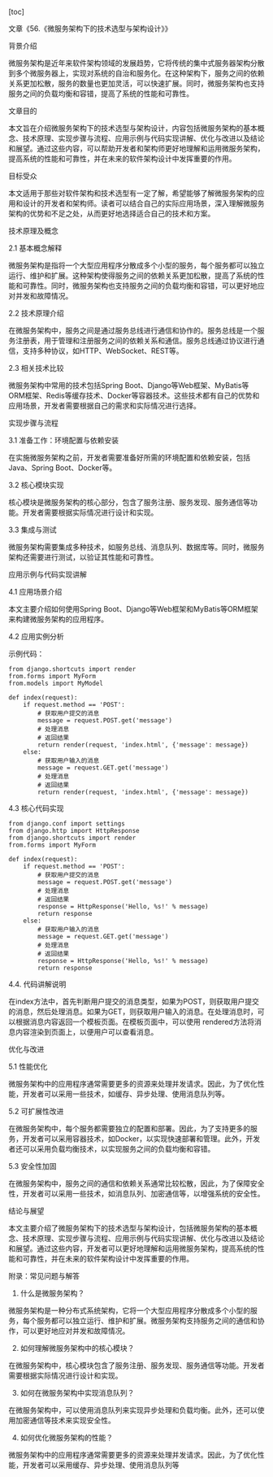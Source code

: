 
[toc]                    
                
                
文章《56.《微服务架构下的技术选型与架构设计》》

背景介绍

微服务架构是近年来软件架构领域的发展趋势，它将传统的集中式服务器架构分散到多个微服务器上，实现对系统的自治和服务化。在这种架构下，服务之间的依赖关系更加松散，服务的数量也更加灵活，可以快速扩展。同时，微服务架构也支持服务之间的负载均衡和容错，提高了系统的性能和可靠性。

文章目的

本文旨在介绍微服务架构下的技术选型与架构设计，内容包括微服务架构的基本概念、技术原理、实现步骤与流程、应用示例与代码实现讲解、优化与改进以及结论和展望。通过这些内容，可以帮助开发者和架构师更好地理解和运用微服务架构，提高系统的性能和可靠性，并在未来的软件架构设计中发挥重要的作用。

目标受众

本文适用于那些对软件架构和技术选型有一定了解，希望能够了解微服务架构的应用和设计的开发者和架构师。读者可以结合自己的实际应用场景，深入理解微服务架构的优势和不足之处，从而更好地选择适合自己的技术和方案。

技术原理及概念

2.1 基本概念解释

微服务架构是指将一个大型应用程序分散成多个小型的服务，每个服务都可以独立运行、维护和扩展。这种架构使得服务之间的依赖关系更加松散，提高了系统的性能和可靠性。同时，微服务架构也支持服务之间的负载均衡和容错，可以更好地应对并发和故障情况。

2.2 技术原理介绍

在微服务架构中，服务之间是通过服务总线进行通信和协作的。服务总线是一个服务注册表，用于管理和注册服务之间的依赖关系和通信。服务总线通过协议进行通信，支持多种协议，如HTTP、WebSocket、REST等。

2.3 相关技术比较

微服务架构中常用的技术包括Spring Boot、Django等Web框架、MyBatis等ORM框架、Redis等缓存技术、Docker等容器技术。这些技术都有自己的优势和应用场景，开发者需要根据自己的需求和实际情况进行选择。

实现步骤与流程

3.1 准备工作：环境配置与依赖安装

在实施微服务架构之前，开发者需要准备好所需的环境配置和依赖安装，包括Java、Spring Boot、Docker等。

3.2 核心模块实现

核心模块是微服务架构的核心部分，包含了服务注册、服务发现、服务通信等功能。开发者需要根据实际情况进行设计和实现。

3.3 集成与测试

微服务架构需要集成多种技术，如服务总线、消息队列、数据库等。同时，微服务架构还需要进行测试，以验证其性能和可靠性。

应用示例与代码实现讲解

4.1 应用场景介绍

本文主要介绍如何使用Spring Boot、Django等Web框架和MyBatis等ORM框架来构建微服务架构的应用程序。

4.2 应用实例分析

示例代码：

```
from django.shortcuts import render
from.forms import MyForm
from.models import MyModel

def index(request):
    if request.method == 'POST':
        # 获取用户提交的消息
        message = request.POST.get('message')
        # 处理消息
        # 返回结果
        return render(request, 'index.html', {'message': message})
    else:
        # 获取用户输入的消息
        message = request.GET.get('message')
        # 处理消息
        # 返回结果
        return render(request, 'index.html', {'message': message})
```

4.3 核心代码实现

```
from django.conf import settings
from django.http import HttpResponse
from django.shortcuts import render
from.forms import MyForm

def index(request):
    if request.method == 'POST':
        # 获取用户提交的消息
        message = request.POST.get('message')
        # 处理消息
        # 返回结果
        response = HttpResponse('Hello, %s!' % message)
        return response
    else:
        # 获取用户输入的消息
        message = request.GET.get('message')
        # 处理消息
        # 返回结果
        response = HttpResponse('Hello, %s!' % message)
        return response
```

4.4. 代码讲解说明

在index方法中，首先判断用户提交的消息类型，如果为POST，则获取用户提交的消息，然后处理消息。如果为GET，则获取用户输入的消息。在处理消息时，可以根据消息内容返回一个模板页面。在模板页面中，可以使用 rendered方法将消息内容渲染到页面上，以便用户可以查看消息。

优化与改进

5.1 性能优化

微服务架构中的应用程序通常需要更多的资源来处理并发请求。因此，为了优化性能，开发者可以采用一些技术，如缓存、异步处理、使用消息队列等。

5.2 可扩展性改进

在微服务架构中，每个服务都需要独立的配置和部署。因此，为了支持更多的服务，开发者可以采用容器技术，如Docker，以实现快速部署和管理。此外，开发者还可以采用负载均衡技术，以实现服务之间的负载均衡和容错。

5.3 安全性加固

在微服务架构中，服务之间的通信和依赖关系通常比较松散，因此，为了保障安全性，开发者可以采用一些技术，如消息队列、加密通信等，以增强系统的安全性。

结论与展望

本文主要介绍了微服务架构下的技术选型与架构设计，包括微服务架构的基本概念、技术原理、实现步骤与流程、应用示例与代码实现讲解、优化与改进以及结论和展望。通过这些内容，开发者可以更好地理解和运用微服务架构，提高系统的性能和可靠性，并在未来的软件架构设计中发挥重要的作用。

附录：常见问题与解答

1. 什么是微服务架构？

微服务架构是一种分布式系统架构，它将一个大型应用程序分散成多个小型的服务，每个服务都可以独立运行、维护和扩展。微服务架构支持服务之间的通信和协作，可以更好地应对并发和故障情况。

2. 如何理解微服务架构中的核心模块？

在微服务架构中，核心模块包含了服务注册、服务发现、服务通信等功能。开发者需要根据实际情况进行设计和实现。

3. 如何在微服务架构中实现消息队列？

在微服务架构中，可以使用消息队列来实现异步处理和负载均衡。此外，还可以使用加密通信等技术来实现安全性。

4. 如何优化微服务架构的性能？

微服务架构中的应用程序通常需要更多的资源来处理并发请求。因此，为了优化性能，开发者可以采用缓存、异步处理、使用消息队列等

